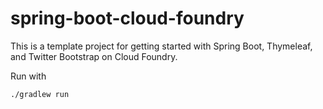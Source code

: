 # spring-boot-cloud-foundry

This is a template project for getting started with Spring Boot, Thymeleaf, and Twitter Bootstrap on Cloud Foundry.

Run with 
```
./gradlew run
```

